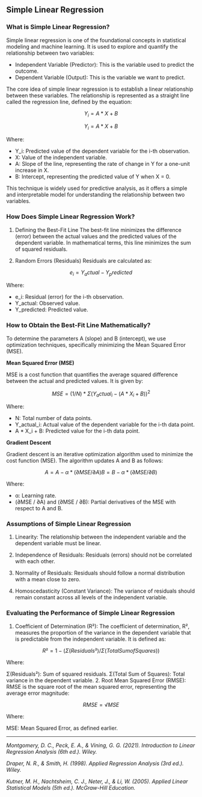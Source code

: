 ## Simple Linear Regression

### What is Simple Linear Regression?

Simple linear regression is one of the foundational concepts in statistical modeling and machine learning. It is used to explore and quantify the relationship between two variables:

- Independent Variable (Predictor): This is the variable used to predict the outcome.
- Dependent Variable (Output): This is the variable we want to predict.

The core idea of simple linear regression is to establish a linear relationship between these variables. The relationship is represented as a straight line called the regression line, defined by the equation:

```math
Y_i = A * X + B
```

$$ Y_i = A * X + B $$

Where:
- Y_i: Predicted value of the dependent variable for the i-th observation.
- X: Value of the independent variable.
- A: Slope of the line, representing the rate of change in Y for a one-unit increase in X.
- B: Intercept, representing the predicted value of Y when X = 0.​

This technique is widely used for predictive analysis, as it offers a simple and interpretable model for understanding the relationship between two variables.

### How Does Simple Linear Regression Work?

1. Defining the Best-Fit Line
The best-fit line minimizes the difference (error) between the actual values and the predicted values of the dependent variable. In mathematical terms, this line minimizes the sum of squared residuals.

2. Random Errors (Residuals)
Residuals are calculated as:

```math
e_i = Y_actual - Y_predicted
```

Where:

- e_i: Residual (error) for the i-th observation.
- Y_actual: Observed value.
- Y_predicted: Predicted value.

### How to Obtain the Best-Fit Line Mathematically?

To determine the parameters A (slope) and B (intercept), we use optimization techniques, specifically minimizing the Mean Squared Error (MSE).

**Mean Squared Error (MSE)**

MSE is a cost function that quantifies the average squared difference between the actual and predicted values. It is given by:

```math
MSE = (1/N) * Σ(Y_actual_i - (A * X_i + B)) ^ 2
```

Where:

- N: Total number of data points.
- Y_actual_i: Actual value of the dependent variable for the i-th data point.
- A * X_i + B: Predicted value for the i-th data point.

**Gradient Descent**

Gradient descent is an iterative optimization algorithm used to minimize the cost function (MSE). The algorithm updates A and B as follows:

```math
A = A - α * (∂MSE / ∂A)
B = B - α * (∂MSE / ∂B)
```

Where:

- α: Learning rate.
- (∂MSE / ∂A) and (∂MSE / ∂B): Partial derivatives of the MSE with respect to A and B.

### Assumptions of Simple Linear Regression

1. Linearity:
The relationship between the independent variable and the dependent variable must be linear.

2. Independence of Residuals:
Residuals (errors) should not be correlated with each other.

3. Normality of Residuals:
Residuals should follow a normal distribution with a mean close to zero.

4. Homoscedasticity (Constant Variance):
The variance of residuals should remain constant across all levels of the independent variable.

### Evaluating the Performance of Simple Linear Regression

1. Coefficient of Determination (R²):
The coefficient of determination, R², measures the proportion of the variance in the dependent variable that is predictable from the independent variable. It is defined as:

```math
R² = 1 - (Σ(Residuals²) / Σ(Total Sum of Squares))
```

Where:

Σ(Residuals²): Sum of squared residuals.
Σ(Total Sum of Squares): Total variance in the dependent variable.
2. Root Mean Squared Error (RMSE):
RMSE is the square root of the mean squared error, representing the average error magnitude:

```math
RMSE = √MSE
```

Where:

MSE: Mean Squared Error, as defined earlier.

---

*Montgomery, D. C., Peck, E. A., & Vining, G. G. (2021). Introduction to Linear Regression Analysis (6th ed.). Wiley.*

*Draper, N. R., & Smith, H. (1998). Applied Regression Analysis (3rd ed.). Wiley.*

*Kutner, M. H., Nachtsheim, C. J., Neter, J., & Li, W. (2005). Applied Linear Statistical Models (5th ed.). McGraw-Hill Education.*

<!-- <img src="images/dummy_thumbnail.jpg?raw=true"/> -->